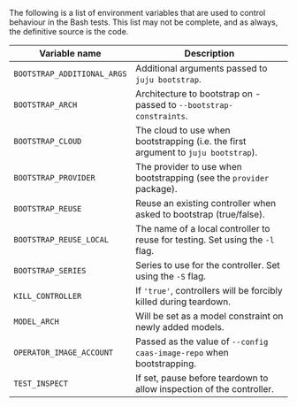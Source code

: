 The following is a list of environment variables that are used to control
behaviour in the Bash tests. This list may not be complete, and as always, the
definitive source is the code.

| Variable name               | Description                                                                        |
|-----------------------------|------------------------------------------------------------------------------------|
| `BOOTSTRAP_ADDITIONAL_ARGS` | Additional arguments passed to `juju bootstrap`.                                   |
| `BOOTSTRAP_ARCH`            | Architecture to bootstrap on - passed to `--bootstrap-constraints`.                |
| `BOOTSTRAP_CLOUD`           | The cloud to use when bootstrapping (i.e. the first argument to `juju bootstrap`). |
| `BOOTSTRAP_PROVIDER`        | The provider to use when bootstrapping (see the `provider` package).               |
| `BOOTSTRAP_REUSE`           | Reuse an existing controller when asked to bootstrap (true/false).                 |
| `BOOTSTRAP_REUSE_LOCAL`     | The name of a local controller to reuse for testing. Set using the `-l` flag.      |
| `BOOTSTRAP_SERIES`          | Series to use for the controller. Set using the `-S` flag.                         |
| `KILL_CONTROLLER`           | If `'true'`, controllers will be forcibly killed during teardown.                  |
| `MODEL_ARCH`                | Will be set as a model constraint on newly added models.                           |
| `OPERATOR_IMAGE_ACCOUNT`    | Passed as the value of `--config caas-image-repo` when bootstrapping.              |
| `TEST_INSPECT`              | If set, pause before teardown to allow inspection of the controller.               |